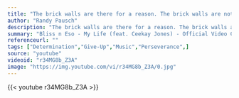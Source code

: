 ```yaml
---
title: "The brick walls are there for a reason. The brick walls are not there to keep us out. The brick walls are there to give us a chance to show how badly we want something. Because the brick walls are there to stop the people who don’t want it badly enough. They’re there to stop the other people."
author: "Randy Pausch"
description: "The brick walls are there for a reason. The brick walls are not there to keep us out. The brick walls are there to give us a chance to show how badly we want something. Because the brick walls are there to stop the people who don’t want it badly enough. They’re there to stop the other people. - Randy Pausch quotes from GetInspired365.com"
summary: "Bliss n Eso - My Life (feat. Ceekay Jones) - Official Video Clip.  This video centers around our friend and Australian FMX athlete Cam Sinclair's near-fatal crash at the 2009 Red Bull X Fighters Freestyle Motocross event in Madrid, then his incredible comeback at the 2010 X Games in Los Angeles. My Life also features some of our mates inspirational stories including Robbie Maddison, TJ Lavin, Aaron Fotheringham, Jaie Toohey, Cam White, James Doerfling and a bunch of other world class athletes."
referenceurl: ""
tags: ["Determination","Give-Up","Music","Perseverance",]
source: "youtube"
videoid: "r34MG8b_Z3A"
image: "https://img.youtube.com/vi/r34MG8b_Z3A/0.jpg"
---
```


{{< youtube r34MG8b_Z3A >}}

